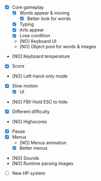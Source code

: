 - [X] Core gameplay
  - [X] Words appear & moving
    - [X] Better look for words
  - [X] Typing
  - [X] Arts appear
  - [X] Lose condition
  - [NO] Keyboard UI
  - [NO] Object pool for words & images
- [NO] Keyboard temperature
- [X] Score
- [NO] Left-hand-only mode
- [X] Slow motion
  - [X] UI
- [NO] FBI! Hold ESC to hide
- [X] Different difficulty
- [NO] Highscores
- [X] Pause
- [X] Menus
  - [NO] Menus animation
  - [X] Better menus
- [NO] Sounds
- [NO] Runtime parsing images
- [ ] New HP system
